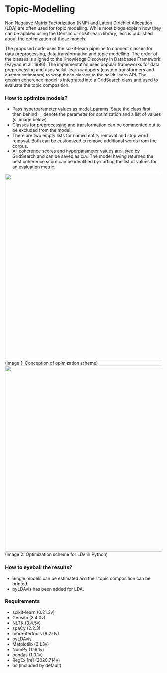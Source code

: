 # Topic-Modelling

Non Negative Matrix Factorization (NMF) and Latent Dirichlet Allocation (LDA) are often used for topic modelling. While most blogs explain how they can be applied using the Gensim or scikit-learn library, less is published about the optimization of these models.

The proposed code uses the scikit-learn pipeline to connect classes for data preprocessing, data transformation and topic modelling. The order of the classes is aligned to the Knowledge Discovery in Databases Framework (Fayyad et al. 1996). The implementation uses popular frameworks for data preprocessing and uses scikit-learn wrappers (custom transformers and custom estimators) to wrap these classes to the scikit-learn API. The gensim coherence model is integrated into a GridSearch class and used to evaluate the topic composition. 

### How to optimize models?
- Pass hyperparameter values as model_params. State the class first, then behind __ denote the parameter for optimization and a list of values (s. image below)
- Classes for preprocessing and transformation can be commented out to be excluded from the model.
- There are two empty lists for named entity removal and stop word removal. Both can be customized to remove additional words from the corpus.
- All coherence scores and hyperparameter values are listed by GridSearch and can be saved as csv. The model having returned the best coherence score can be identified by sorting the list of values for an evaluation metric.
<img src="https://user-images.githubusercontent.com/77205454/126349437-8c729918-c345-4f62-ac67-9448d4a336ba.png" width="600">
(Image 1: Conception of opimization scheme)

<img src="https://user-images.githubusercontent.com/77205454/126347577-f20ad3a5-4075-4266-9782-7947baf3e03f.png" width="600">
(Image 2: Optimization scheme for LDA in Python)

### How to eyeball the results?
- Single models can be estimated and their topic composition can be printed.
- pyLDAvis has been added for LDA.

### Requirements
- scikit-learn (0.21.3v)
- Gensim (3.4.0v)
- NLTK (3.4.5v)
- spaCy (2.2.3)
- more-itertools (8.2.0v)
- pyLDAvis
- Matplotlib (3.1.3v)
- NumPy (1.18.1v)
- pandas (1.0.1v)
- RegEx [re] (2020.714v)
- os (included by default)
